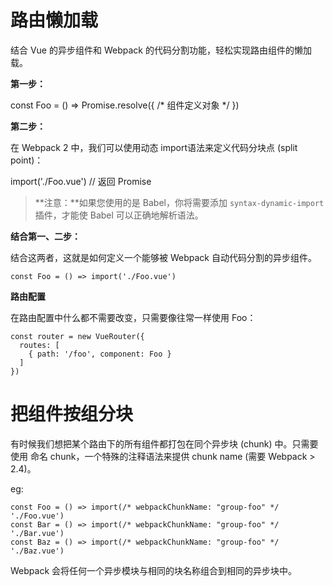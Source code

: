 路由懒加载
=====

结合 Vue 的异步组件和 Webpack 的代码分割功能，轻松实现路由组件的懒加载。

**第一步：**

const Foo = () => Promise.resolve({ /* 组件定义对象 */ })

**第二步：**

在 Webpack 2 中，我们可以使用动态 import语法来定义代码分块点 (split point)：

import('./Foo.vue') // 返回 Promise

> **注意：**如果您使用的是 Babel，你将需要添加 `syntax-dynamic-import` 插件，才能使 Babel 可以正确地解析语法。

**结合第一、二步：**

结合这两者，这就是如何定义一个能够被 Webpack 自动代码分割的异步组件。

`const Foo = () => import('./Foo.vue')`

**路由配置**

在路由配置中什么都不需要改变，只需要像往常一样使用 Foo：

```
const router = new VueRouter({
  routes: [
    { path: '/foo', component: Foo }
  ]
})
```

# 把组件按组分块

有时候我们想把某个路由下的所有组件都打包在同个异步块 (chunk) 中。只需要使用 命名 chunk，一个特殊的注释语法来提供 chunk name (需要 Webpack > 2.4)。

eg:
```
const Foo = () => import(/* webpackChunkName: "group-foo" */ './Foo.vue')
const Bar = () => import(/* webpackChunkName: "group-foo" */ './Bar.vue')
const Baz = () => import(/* webpackChunkName: "group-foo" */ './Baz.vue')
```

Webpack 会将任何一个异步模块与相同的块名称组合到相同的异步块中。